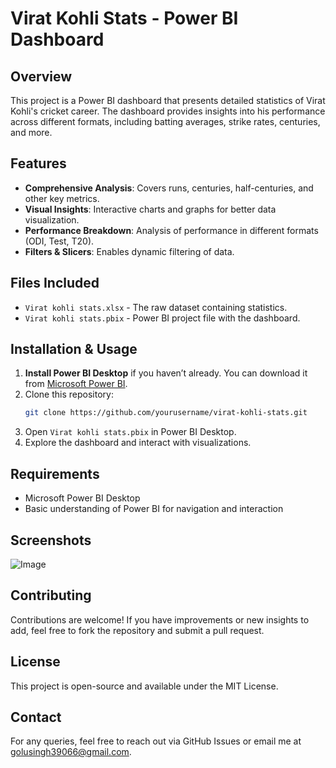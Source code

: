 # Virat Kohli Stats - Power BI Dashboard

## Overview
This project is a Power BI dashboard that presents detailed statistics of Virat Kohli's cricket career. The dashboard provides insights into his performance across different formats, including batting averages, strike rates, centuries, and more.

## Features
- **Comprehensive Analysis**: Covers runs, centuries, half-centuries, and other key metrics.
- **Visual Insights**: Interactive charts and graphs for better data visualization.
- **Performance Breakdown**: Analysis of performance in different formats (ODI, Test, T20).
- **Filters & Slicers**: Enables dynamic filtering of data.

## Files Included
- `Virat kohli stats.xlsx` - The raw dataset containing statistics.
- `Virat kohli stats.pbix` - Power BI project file with the dashboard.

## Installation & Usage
1. **Install Power BI Desktop** if you haven’t already. You can download it from [Microsoft Power BI](https://powerbi.microsoft.com/).
2. Clone this repository:
   ```sh
   git clone https://github.com/yourusername/virat-kohli-stats.git
   ```
3. Open `Virat kohli stats.pbix` in Power BI Desktop.
4. Explore the dashboard and interact with visualizations.

## Requirements
- Microsoft Power BI Desktop
- Basic understanding of Power BI for navigation and interaction

## Screenshots
![Image](https://github.com/user-attachments/assets/45b7c907-1863-4f3a-a93a-e3b6e1548f3b)

## Contributing
Contributions are welcome! If you have improvements or new insights to add, feel free to fork the repository and submit a pull request.

## License
This project is open-source and available under the MIT License.

## Contact
For any queries, feel free to reach out via GitHub Issues or email me at golusingh39066@gmail.com.

